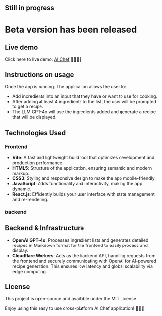 ## Still in progress
# Beta version has been released 

## Live demo

Click here to live demo: [AI Chef](https://cdmain.github.io/ai-chef/) 🤖🧑‍🍳🚀

## Instructions on usage

Once the app is running. The application allows the user to:

- Add incredients into an input that they have or want to use for cooking.
- After adding at least 4 ingredients to the list, the user will be prompted to get a recipe.
- The LLM GPT-4o will use the ingredients added and generate a recipe that will be displayed.

## Technologies Used
### Frontend
- **Vite**: A fast and lightweight build tool that optimizes development and production performance.
- **HTML5**: Structure of the application, ensuring semantic and modern markup.
- **CSS3**: Styling and responsive design to make the app mobile-friendly.
- **JavaScript**: Adds functionality and interactivity, making the app dynamic.
- **React.js**: Efficiently builds your user interface with state management and re-rendering.
### backend
## Backend & Infrastructure
- **OpenAI GPT-4o**: Processes ingredient lists and generates detailed recipes in Markdown format for the frontend to easily process and display.
- **Cloudflare Workers**: Acts as the backend API, handling requests from the frontend and securely communicating with OpenAI for AI-powered recipe generation. This ensures low latency and global scalability via edge computing.

## License
This project is open-source and available under the MIT License.

Enjoy using this easy to use cross-platform AI Chef application! 🤖🧑‍🍳
